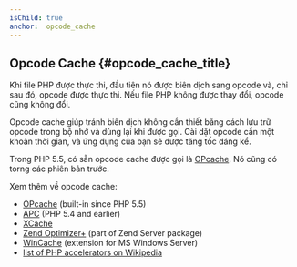 ```yaml
---
isChild: true
anchor:  opcode_cache
---
```


## Opcode Cache {#opcode_cache_title}

Khi file PHP được thực thi, đầu tiên nó được biên dịch sang opcode và, chỉ sau đó, 
opcode được thực thi.
Nếu file PHP không được thay đổi, opcode cũng không đổi.

Opcode cache giúp tránh biên dịch không cần thiết bằng cách lưu trữ opcode trong bộ nhớ và dùng lại khi được gọi. 
Cài dặt opcode cần một khoản thời gian, và ứng dụng của bạn sẽ được tăng tốc đáng kể.



Trong PHP 5.5, có sẵn opcode cache được gọi là [OPcache][opcache-book]. 
Nó cũng có torng các phiên bản trước.

Xem thêm về opcode cache:

* [OPcache][opcache-book] (built-in since PHP 5.5)
* [APC] (PHP 5.4 and earlier)
* [XCache]
* [Zend Optimizer+] (part of Zend Server package)
* [WinCache] (extension for MS Windows Server)
* [list of PHP accelerators on Wikipedia][PHP_accelerators]


[opcache-book]: http://php.net/book.opcache
[APC]: http://php.net/book.apc
[XCache]: http://xcache.lighttpd.net/
[Zend Optimizer+]: http://www.zend.com/en/products/zend_server
[WinCache]: http://www.iis.net/download/wincacheforphp
[PHP_accelerators]: http://en.wikipedia.org/wiki/List_of_PHP_accelerators
